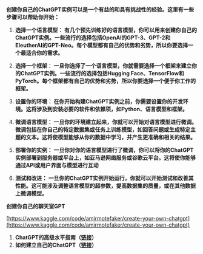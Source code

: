 **创建你自己的ChatGPT实例可以是一个有益的和具有挑战性的经验。这里有一些步骤可以帮助你开始：**

1. **选择一个语言模型： 有几个预先训练好的语言模型，你可以用来创建你自己的ChatGPT实例。一些流行的选择包括OpenAI的GPT-3、GPT-2和EleutherAI的GPT-Neo。每个模型都有自己的优势和劣势，所以你要选择一个最适合你的需求。**

2. **选择一个框架： 一旦你选择了一个语言模型，你就需要选择一个框架来建立你的ChatGPT实例。一些流行的选择包括Hugging Face、TensorFlow和PyTorch。每个框架都有自己的优势和劣势，所以你要选择一个便于你工作的框架。**

3. **设置你的环境： 在你开始构建ChatGPT实例之前，你需要设置你的开发环境。这将涉及到安装必要的软件和依赖项，如Python、语言模型和框架。**

4. **微调语言模型： 一旦你的环境建立起来，你就可以开始对语言模型进行微调。微调包括在你自己的特定数据集或任务上训练模型，如回答问题或生成特定主题的文本。这将使模型能够从你的数据中学习，并产生更准确和相关的结果。**

5. **部署你的实例： 一旦你对你的语言模型进行了微调，你可以将你的ChatGPT实例部署到服务器或平台上，如亚马逊网络服务或谷歌云平台。这将使你能够通过API或用户界面与模型进行互动**

6. **测试和改进： 一旦你的ChatGPT实例开始运行，你就可以开始测试和改善其性能。这可能涉及调整语言模型的超参数，提高数据集的质量，或在其他数据上微调模型。**

****创建你自己的聊天室GPT****

[https://www.kaggle.com/code/amirmotefaker/create-your-own-chatgpt](https://www.kaggle.com/code/amirmotefaker/create-your-own-chatgpt)

1. **ChatGPT的高级水平指南（[链接](https://youtu.be/bB7xkRsEq-g)）**
2. **如何建立自己的ChatGPT（[链接](https://youtu.be/qwM23_kF4v4)）**
